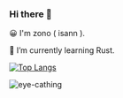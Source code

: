 
### Hi there 👋
😀 I'm zono ( isann ).

🌱 I’m currently learning Rust.

<!-- 
[![GitHub stats](https://github-readme-stats.vercel.app/api?username=isann&count_private=true&show_icons=true)](https://github.com/isann)
-->

[![Top Langs](https://github-readme-stats.vercel.app/api/top-langs/?username=isann&layout=compact&langs_count=20&exclude_repo=template_slim3_velocity_jsonic)](https://github.com/isann)

![eye-cathing](https://photo.isann.info/wp-content/uploads/2019/04/R0004897-1024x678.jpeg "title")
